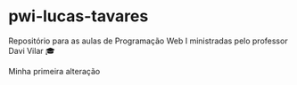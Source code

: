 # pwi-lucas-tavares
Repositório para as aulas de Programação Web I ministradas pelo professor Davi Vilar 🎓

 Minha primeira alteração